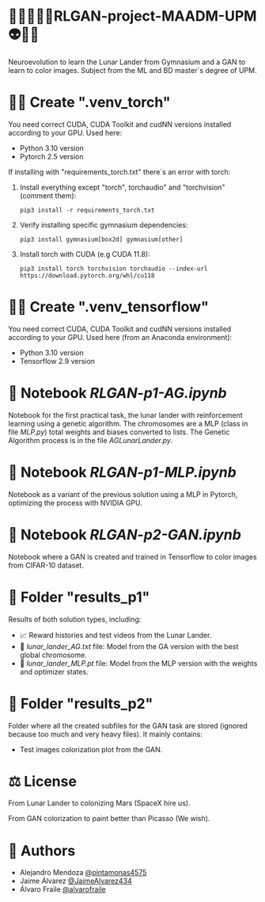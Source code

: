 # 🧞‍♂️🎅🦹‍♂️RLGAN-project-MAADM-UPM 👽🤖👹
Neuroevolution to learn the Lunar Lander from Gymnasium and a GAN to learn to color images. Subject from the ML and BD master´s degree of UPM.

# 🧙‍♂️ Create ".venv_torch"
You need correct CUDA, CUDA Toolkit and cudNN versions installed according to your GPU. Used here:

* Python 3.10 version
* Pytorch 2.5 version

If installing with "requirements_torch.txt" there´s an error with torch:
1. Install everything except "torch", torchaudio" and "torchvision" (comment them):
   
    ```pip3 install -r requirements_torch.txt```

2. Verify installing specific gymnasium dependencies:

    ```pip3 install gymnasium[box2d] gymnasium[other]``` 

3. Install torch with CUDA (e.g CUDA 11.8): 

   ```pip3 install torch torchvision torchaudio --index-url https://download.pytorch.org/whl/cu118```
   
# 🧛‍♂️ Create ".venv_tensorflow"
You need correct CUDA, CUDA Toolkit and cudNN versions installed according to your GPU. Used here (from an Anaconda environment):

* Python 3.10 version
* Tensorflow 2.9 version 

# 📓 Notebook *RLGAN-p1-AG.ipynb*
Notebook for the first practical task, the lunar lander with reinforcement learning using a genetic algorithm.
The chromosomes are a MLP (class in file *MLP.py*) total weights and biases converted to lists. The Genetic Algorithm
process is in the file *AGLunarLander.py*.

# 📓 Notebook *RLGAN-p1-MLP.ipynb*
Notebook as a variant of the previous solution using a MLP in Pytorch, optimizing the process with NVIDIA GPU.

# 📓 Notebook *RLGAN-p2-GAN.ipynb*
Notebook where a GAN is created and trained in Tensorflow to color images from CIFAR-10 dataset. 

# 📂 Folder "results_p1"
Results of both solution types, including:

* 📈 Reward histories and test videos from the Lunar Lander.
* 🤖 *lunar_lander_AG.txt* file: Model from the GA version with the best global chromosome.
* 🤖 *lunar_lander_MLP.pt* file: Model from the MLP version with the weights and optimizer states.

# 📂 Folder "results_p2"
Folder where all the created subfiles for the GAN task are stored (ignored because too much and very heavy files). It mainly contains:

* Test images colorization plot from the GAN.

# ⚖️ License
From Lunar Lander to colonizing Mars (SpaceX hire us).

From GAN colorization to paint better than Picasso (We wish).

# 👥 Authors

* Alejandro Mendoza [@pintamonas4575](https://github.com/pintamonas4575)
* Jaime Álvarez     [@JaimeAlvarez434](https://github.com/JaimeAlvarez434)
* Álvaro Fraile     [@alvarofraile](https://github.com/alvarofraile)


